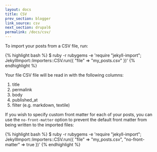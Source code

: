 ```yaml
---
layout: docs
title: CSV
prev_section: blogger
link_source: csv
next_section: drupal6
permalink: /docs/csv/
---
```


To import your posts from a CSV file, run:

{% highlight bash %}
$ ruby -r rubygems -e 'require "jekyll-import";
    JekyllImport::Importers::CSV.run({
      "file" => "my_posts.csv"
    })'
{% endhighlight %}

Your file CSV file will be read in with the following columns:

1. title
2. permalink
3. body
4. published_at
5. filter (e.g. markdown, textile)

If you wish to specify custom front matter for each of your posts, you
can use the `no-front-matter` option to prevent the default front matter
from being written to the imported files:

{% highlight bash %}
$ ruby -r rubygems -e 'require "jekyll-import";
    JekyllImport::Importers::CSV.run({
      "file" => "my_posts.csv",
      "no-front-matter" => true
    })'
{% endhighlight %}
